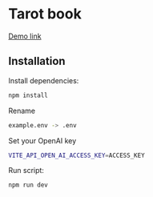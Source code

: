 # Tarot book

[Demo link](https://tarot-book-mocha.vercel.app/ 'Demo link')

## Installation

Install dependencies:

```bash
npm install
```

Rename

```bash
example.env -> .env
```

Set your OpenAI key

```bash
VITE_API_OPEN_AI_ACCESS_KEY=ACCESS_KEY
```

Run script:

```bash
npm run dev
```
